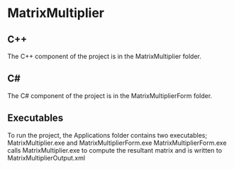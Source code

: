 # MatrixMultiplier

## C++ 
The C++ component of the project is in the MatrixMultiplier folder.

## C#
The C# component of the project is in the MatrixMultiplierForm folder.

## Executables
To run the project, the Applications folder contains two executables; MatrixMultiplier.exe and MatrixMultiplierForm.exe
MatrixMultiplierForm.exe calls MatrixMultiplier.exe to compute the resultant matrix and is written to MatrixMultiplierOutput.xml
